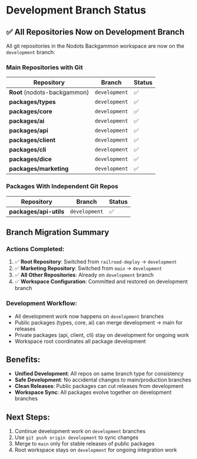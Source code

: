 # Development Branch Status

## ✅ All Repositories Now on Development Branch

All git repositories in the Nodots Backgammon workspace are now on the `development` branch:

### Main Repositories with Git
| Repository | Branch | Status |
|------------|--------|---------|
| **Root** (nodots-backgammon) | `development` | ✅ |
| **packages/types** | `development` | ✅ |
| **packages/core** | `development` | ✅ |
| **packages/ai** | `development` | ✅ |
| **packages/api** | `development` | ✅ |
| **packages/client** | `development` | ✅ |
| **packages/cli** | `development` | ✅ |
| **packages/dice** | `development` | ✅ |
| **packages/marketing** | `development` | ✅ |

### Packages With Independent Git Repos
| Repository | Branch | Status |
|------------|--------|---------| 
| **packages/api-utils** | `development` | ✅ |

## Branch Migration Summary

### Actions Completed:
1. ✅ **Root Repository**: Switched from `railroad-deploy` → `development`
2. ✅ **Marketing Repository**: Switched from `main` → `development`  
3. ✅ **All Other Repositories**: Already on `development` branch
4. ✅ **Workspace Configuration**: Committed and restored on development branch

### Development Workflow:
- All development work now happens on `development` branches
- Public packages (types, core, ai) can merge development → main for releases
- Private packages (api, client, cli) stay on development for ongoing work
- Workspace root coordinates all package development

## Benefits:
- **Unified Development**: All repos on same branch type for consistency
- **Safe Development**: No accidental changes to main/production branches  
- **Clean Releases**: Public packages can cut releases from development
- **Workspace Sync**: All packages evolve together on development branches

## Next Steps:
1. Continue development work on `development` branches
2. Use `git push origin development` to sync changes
3. Merge to `main` only for stable releases of public packages
4. Root workspace stays on `development` for ongoing integration work